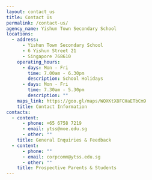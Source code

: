 ```yaml
---
layout: contact_us
title: Contact Us
permalink: /contact-us/
agency_name: Yishun Town Secondary School
locations:
  - address:
      - Yishun Town Secondary School
      - 6 Yishun Street 21
      - Singapore 768610
    operating_hours:
      - days: Mon - Fri
        time: 7.00am - 6.30pm
        description: School Holidays
      - days: Mon - Fri
        time: 7.30am - 5.30pm
        description: ""
    maps_link: https://goo.gl/maps/WQXKtX8FCHaETbCm9
    title: Contact Information
contacts:
  - content:
      - phone: +65 6758 7219
      - email: ytss@moe.edu.sg
      - other: ""
    title: General Enquiries & Feedback
  - content:
      - phone: ""
      - email: corpcomm@ytss.edu.sg
      - other: ""
    title: Prospective Parents & Students
---
```

